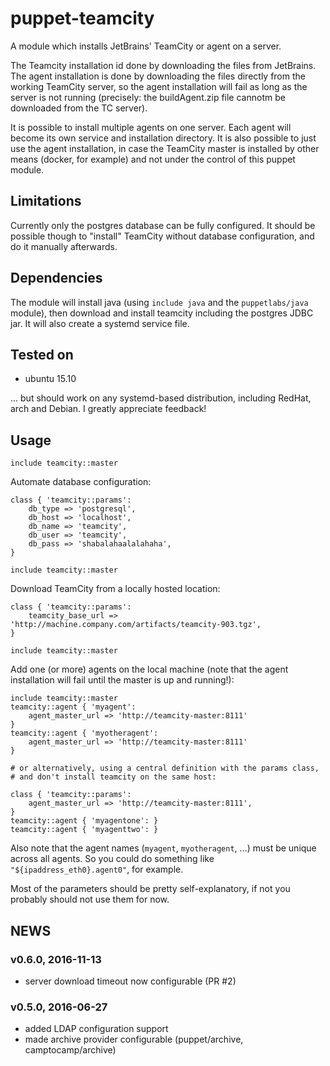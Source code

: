 # puppet-teamcity

A module which installs JetBrains' TeamCity or agent on a server.

The Teamcity installation id done by downloading the files from JetBrains. The agent installation is done by downloading the files directly from the working TeamCity server, so the agent installation will fail as long as the server is not running (precisely: the buildAgent.zip file cannotm be downloaded from the TC server).

It is possible to install multiple agents on one server. Each agent will become its own service and installation directory. It is also possible to just use the agent installation, in case the TeamCity master is installed by other means (docker, for example) and not under the control of this puppet module.


## Limitations

Currently only the postgres database can be fully configured. It should be possible though to "install" TeamCity without database configuration, and do it manually afterwards.


## Dependencies

The module will install java (using `include java` and the `puppetlabs/java` module), then download and install teamcity including the postgres JDBC jar. It will also create a systemd service file.


## Tested on

- ubuntu 15.10

... but should work on any systemd-based distribution, including RedHat, arch and Debian. I greatly appreciate feedback!


## Usage

    include teamcity::master

Automate database configuration:

    class { 'teamcity::params':
        db_type => 'postgresql',
        db_host => 'localhost',
        db_name => 'teamcity',
        db_user => 'teamcity',
        db_pass => 'shabalahaalalahaha',
    }

    include teamcity::master

Download TeamCity from a locally hosted location:

    class { 'teamcity::params':
        teamcity_base_url => 'http://machine.company.com/artifacts/teamcity-903.tgz',
    }

    include teamcity::master

Add one (or more) agents on the local machine (note that the agent installation will fail until the master is up and running!):

    include teamcity::master
    teamcity::agent { 'myagent':
        agent_master_url => 'http://teamcity-master:8111'
    }
    teamcity::agent { 'myotheragent':
        agent_master_url => 'http://teamcity-master:8111'
    }

    # or alternatively, using a central definition with the params class,
    # and don't install teamcity on the same host:

    class { 'teamcity::params':
        agent_master_url => 'http://teamcity-master:8111',
    }
    teamcity::agent { 'myagentone': }
    teamcity::agent { 'myagenttwo': }

Also note that the agent names (`myagent`, `myotheragent`, ...) must be unique across all agents. So you could do something like `"${ipaddress_eth0}.agent0"`, for example.

Most of the parameters should be pretty self-explanatory, if not you probably should not use them for now.



## NEWS


### v0.6.0, 2016-11-13

- server download timeout now configurable (PR #2)


### v0.5.0, 2016-06-27

- added LDAP configuration support
- made archive provider configurable (puppet/archive, camptocamp/archive)

